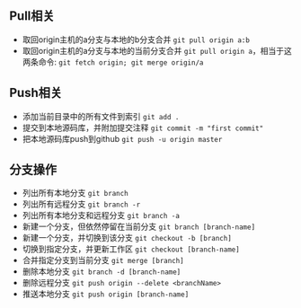 ## Pull相关
* 取回origin主机的a分支与本地的b分支合并 `git pull origin a:b`
* 取回origin主机的a分支与本地的当前分支合并 `git pull origin a`，相当于这两条命令: `git fetch origin; git merge origin/a`

## Push相关
* 添加当前目录中的所有文件到索引 `git add .`
* 提交到本地源码库，并附加提交注释 `git commit -m "first commit"`
* 把本地源码库push到github `git push -u origin master`

## 分支操作
* 列出所有本地分支 `git branch`
* 列出所有远程分支 `git branch -r`
* 列出所有本地分支和远程分支 `git branch -a`
* 新建一个分支，但依然停留在当前分支 `git branch [branch-name]`
* 新建一个分支，并切换到该分支 `git checkout -b [branch]`
* 切换到指定分支，并更新工作区 `git checkout [branch-name]`
* 合并指定分支到当前分支 `git merge [branch]`
* 删除本地分支 `git branch -d [branch-name]`
* 删除远程分支 `git push origin --delete <branchName>`
* 推送本地分支 `git push origin [branch-name]`
